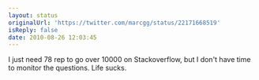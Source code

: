```yaml
---
layout: status
originalUrl: 'https://twitter.com/marcgg/status/22171668519'
isReply: false
date: 2010-08-26 12:03:45
---
```


I just need 78 rep to go over 10000 on Stackoverflow, but I don't have time to monitor the questions. Life sucks.
